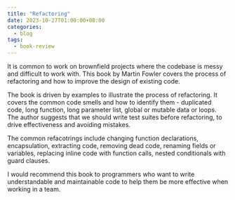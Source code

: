 ```yaml
---
title: "Refactoring"
date: 2023-10-27T01:00:00+08:00
categories:
  - blog
tags:
  - book-review
---
```


It is common to work on brownfield projects where the codebase is messy and difficult to work with. This book by Martin Fowler covers the process of refactoring and how to improve the design of existing code.

The book is driven by examples to illustrate the process of refactoring. It covers the common code smells and how to identify them - duplicated code, long function, long parameter list, global or mutable data or loops. The author suggests that we should write test suites before refactoring, to drive effectiveness and avoiding mistakes.

The common refacotrings include changing function declarations, encapsulation, extracting code, removing dead code, renaming fields or variables, replacing inline code with function calls, nested conditionals with guard clauses.

I would recommend this book to programmers who want to write understandable and maintainable code to help them be more effective when working in a team.
